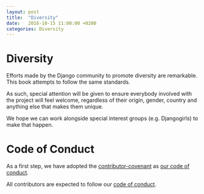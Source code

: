 ```yaml
---
layout: post
title:  "Diversity"
date:   2016-10-15 11:00:00 +0200
categories: Diversity
---
```


# Diversity

Efforts made by the Django community to promote diversity are remarkable. This book attempts to follow the same standards.

As such, special attention will be given to ensure everybody involved with the project will feel welcome, regardless of their origin, gender, country and anything else that makes them unique.

We hope we can work alongside special interest groups (e.g. Djangogirls) to make that happen.

# Code of Conduct

As a first step, we have adopted the [contributor-covenant](http://contributor-covenant.org/) as [our code of conduct](http://beautifuldjango.com/code/of/conduct/2015/12/31/CoC.html).

All contributors are expected to follow our [code of conduct](http://beautifuldjango.com/code/of/conduct/2015/12/31/CoC.html).
